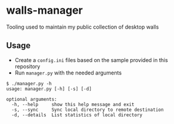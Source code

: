 # walls-manager

Tooling used to maintain my public collection of desktop walls

## Usage

- Create a `config.ini` files based on the sample provided in this repository
- Run `manager.py` with the needed arguments

```
$ ./manager.py -h
usage: manager.py [-h] [-s] [-d]

optional arguments:
  -h, --help     show this help message and exit
  -s, --sync     Sync local directory to remote destination
  -d, --details  List statistics of local directory
```
